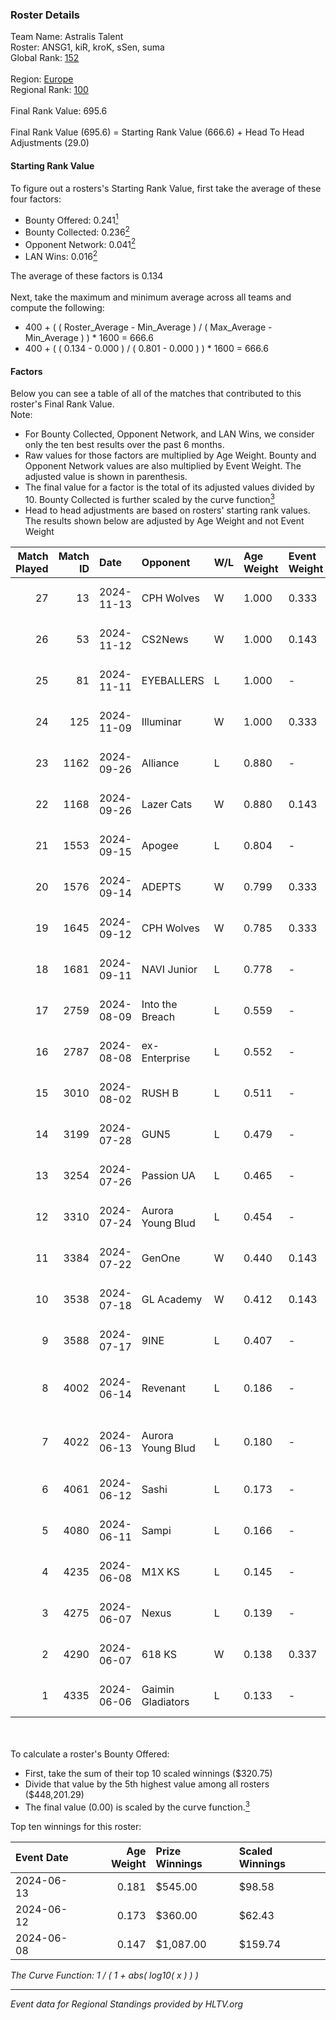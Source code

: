 ### Roster Details<br />
Team Name: Astralis Talent<br />
Roster: ANSG1, kiR, kroK, sSen, suma<br />
Global Rank: [152](../../standings_global_2024_11_13.md)<br />
<br />
Region: [Europe]( ../../standings_europe_2024_11_13.md)<br />
Regional Rank: [100]( ../../standings_europe_2024_11_13.md)<br />
<br />
Final Rank Value:  695.6<br />
<br />
Final Rank Value (695.6) = Starting Rank Value (666.6) + Head To Head Adjustments (29.0)<br />

#### Starting Rank Value<br />
To figure out a rosters's Starting Rank Value, first take the average of these four factors:<br />
- Bounty Offered: 0.241[<sup>1</sup>](#table2)
- Bounty Collected: 0.236[<sup>2</sup>](#table1)
- Opponent Network: 0.041[<sup>2</sup>](#table1)
- LAN Wins: 0.016[<sup>2</sup>](#table1)

The average of these factors is 0.134<br />
<br />
Next, take the maximum and minimum average across all teams and compute the following:<br />
- 400 + ( ( Roster_Average - Min_Average ) / ( Max_Average - Min_Average ) ) * 1600 = 666.6
- 400 + ( ( 0.134 - 0.000 ) / ( 0.801 - 0.000 ) ) * 1600 = 666.6


#### Factors<br />
Below you can see a table of all of the matches that contributed to this roster's Final Rank Value.<br />
Note:<br />

- For Bounty Collected, Opponent Network, and LAN Wins, we consider only the ten best results over the past 6 months.
- Raw values for those factors are multiplied by Age Weight. Bounty and Opponent Network values are also multiplied by Event Weight. The adjusted value is shown in parenthesis.
- The final value for a factor is the total of its adjusted values divided by 10. Bounty Collected is further scaled by the curve function[<sup>3</sup>](#curveFunction)
- Head to head adjustments are based on rosters' starting rank values. The results shown below are adjusted by Age Weight and not Event Weight
<span id="table1"></span><br />


| Match Played | Match ID | Date       | Opponent          | W/L | Age Weight | Event Weight | Bounty Collected | Opponent Network | LAN Wins  | H2H Adj. | Roster                             |
| -: | -: | :- | :- | :- | :- | :- | :- | :- | :- | -: | :- |
|           27 |       13 | 2024-11-13 | CPH Wolves        | W   | 1.000      | 0.333        | 0.000 (0.000)    | 0.105 (0.035)    | 0 (0.000) |    10.09 | ANSG1, kiR, kroK, sSen, suma       |
|           26 |       53 | 2024-11-12 | CS2News           | W   | 1.000      | 0.143        | 0.000 (0.000)    | 0.000 (0.000)    | 0 (0.000) |     5.25 | ANSG1, kiR, kroK, sSen, suma       |
|           25 |       81 | 2024-11-11 | EYEBALLERS        | L   | 1.000      | -            | -                | -                | -         |   -11.79 | ANSG1, kiR, kroK, sSen, suma       |
|           24 |      125 | 2024-11-09 | Illuminar         | W   | 1.000      | 0.333        | 0.013 (0.004)    | 0.536 (0.179)    | 0 (0.000) |    21.70 | ANSG1, kiR, kroK, sSen, suma       |
|           23 |     1162 | 2024-09-26 | Alliance          | L   | 0.880      | -            | -                | -                | -         |    -8.07 | ANSG1, kiR, kroK, sSen, suma       |
|           22 |     1168 | 2024-09-26 | Lazer Cats        | W   | 0.880      | 0.143        | 0.003 (0.000)    | 0.028 (0.004)    | 0 (0.000) |    13.54 | ANSG1, kiR, kroK, sSen, suma       |
|           21 |     1553 | 2024-09-15 | Apogee            | L   | 0.804      | -            | -                | -                | -         |    -6.90 | ANSG1, kiR, kroK, sSen, suma       |
|           20 |     1576 | 2024-09-14 | ADEPTS            | W   | 0.799      | 0.333        | 0.000 (0.000)    | 0.027 (0.007)    | 0 (0.000) |     8.13 | ANSG1, kiR, kroK, sSen, suma       |
|           19 |     1645 | 2024-09-12 | CPH Wolves        | W   | 0.785      | 0.333        | 0.004 (0.001)    | 0.641 (0.168)    | 0 (0.000) |    18.59 | ANSG1, kiR, kroK, sSen, suma       |
|           18 |     1681 | 2024-09-11 | NAVI Junior       | L   | 0.778      | -            | -                | -                | -         |    -2.77 | ANSG1, kiR, kroK, sSen, suma       |
|           17 |     2759 | 2024-08-09 | Into the Breach   | L   | 0.559      | -            | -                | -                | -         |    -3.19 | ANSG1, kiR, kroK, sSen, suma       |
|           16 |     2787 | 2024-08-08 | ex-Enterprise     | L   | 0.552      | -            | -                | -                | -         |    -2.30 | ANSG1, kiR, kroK, sSen, suma       |
|           15 |     3010 | 2024-08-02 | RUSH B            | L   | 0.511      | -            | -                | -                | -         |    -4.30 | ANSG1, kiR, kroK, sSen, suma       |
|           14 |     3199 | 2024-07-28 | GUN5              | L   | 0.479      | -            | -                | -                | -         |    -2.87 | ANSG1, kiR, kroK, sSen, suma       |
|           13 |     3254 | 2024-07-26 | Passion UA        | L   | 0.465      | -            | -                | -                | -         |    -1.52 | ANSG1, kiR, kroK, sSen, suma       |
|           12 |     3310 | 2024-07-24 | Aurora Young Blud | L   | 0.454      | -            | -                | -                | -         |    -3.24 | ANSG1, kiR, kroK, sSen, suma       |
|           11 |     3384 | 2024-07-22 | GenOne            | W   | 0.440      | 0.143        | 0.000 (0.000)    | 0.256 (0.016)    | 0 (0.000) |     5.14 | ANSG1, kiR, kroK, sSen, suma       |
|           10 |     3538 | 2024-07-18 | GL Academy        | W   | 0.412      | 0.143        | 0.000 (0.000)    | 0.003 (0.000)    | 0 (0.000) |     3.70 | ANSG1, kiR, kroK, sSen, suma       |
|            9 |     3588 | 2024-07-17 | 9INE              | L   | 0.407      | -            | -                | -                | -         |    -1.95 | ANSG1, kiR, kroK, sSen, suma       |
|            8 |     4002 | 2024-06-14 | Revenant          | L   | 0.186      | -            | -                | -                | -         |    -1.64 | alexsomfan, ANSG1, kiR, sSen, suma |
|            7 |     4022 | 2024-06-13 | Aurora Young Blud | L   | 0.180      | -            | -                | -                | -         |    -1.38 | alexsomfan, ANSG1, kiR, sSen, suma |
|            6 |     4061 | 2024-06-12 | Sashi             | L   | 0.173      | -            | -                | -                | -         |    -0.83 | ANSG1, kiR, kroK, sSen, suma       |
|            5 |     4080 | 2024-06-11 | Sampi             | L   | 0.166      | -            | -                | -                | -         |    -0.76 | ANSG1, kiR, kroK, sSen, suma       |
|            4 |     4235 | 2024-06-08 | M1X KS            | L   | 0.145      | -            | -                | -                | -         |    -2.42 | ANSG1, kiR, kroK, sSen, suma       |
|            3 |     4275 | 2024-06-07 | Nexus             | L   | 0.139      | -            | -                | -                | -         |    -1.08 | ANSG1, kiR, kroK, sSen, suma       |
|            2 |     4290 | 2024-06-07 | 618 KS            | W   | 0.138      | 0.337        | 0.000 (0.000)    | 0.000 (0.000)    | 1 (0.138) |     0.80 | ANSG1, kiR, kroK, sSen, suma       |
|            1 |     4335 | 2024-06-06 | Gaimin Gladiators | L   | 0.133      | -            | -                | -                | -         |    -0.88 | ANSG1, kiR, kroK, sSen, suma       |

<br />
<span id="table2"></span><br />
To calculate a roster's Bounty Offered:<br />

- First, take the sum of their top 10 scaled winnings ($320.75)
- Divide that value by the 5th highest value among all rosters ($448,201.29)
- The final value (0.00) is scaled by the curve function.[<sup>3</sup>](#curveFunction)

Top ten winnings for this roster:<br />

| Event Date | Age Weight | Prize Winnings | Scaled Winnings |
| :- | -: | :- | :- |
| 2024-06-13 |      0.181 | $545.00        | $98.58          |
| 2024-06-12 |      0.173 | $360.00        | $62.43          |
| 2024-06-08 |      0.147 | $1,087.00      | $159.74         |


<span id="curveFunction"></span>_The Curve Function: 1 / ( 1 + abs( log10( x ) ) )_<br />

---
_Event data for Regional Standings provided by HLTV.org_<br />

